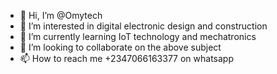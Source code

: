 - 👋 Hi, I’m @Omytech
- 👀 I’m interested in digital electronic design and construction
- 🌱 I’m currently learning IoT technology and mechatronics
- 💞️ I’m looking to collaborate on the above subject
- 📫 How to reach me +2347066163377 on whatsapp

<!---
Omytech/Omytech is a ✨ special ✨ repository because its `README.md` (this file) appears on your GitHub profile.
You can click the Preview link to take a look at your changes.
--->
